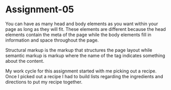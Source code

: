 # Assignment-05

You can have as many head and body elements as you want within your page as long as they will fit. These elements are different because the head elements contain the meta of the page while the body elements fill in information and space throughout the page.

Structural markup is the markup that structures the page layout while semantic markup is markup where the name of the tag indicates something about the content.

My work cycle for this assignment started with me picking out a recipe. Once I picked out a recipe I had to build lists regarding the ingredients and directions to put my recipe together. 
